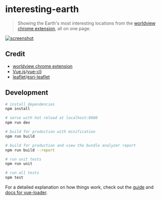 # interesting-earth

> Showing the Earth's most interesting locations from the [worldview chrome extension](https://chrome.google.com/webstore/detail/worldview/aflbpeobpgdpibcfhkkjhaonbbpkmefg), all on one page.


[![screenshot](https://imgur.com/0jb32kt.png)](https://gavinr.github.io/interesting-earth/)

## Credit

- [worldview chrome extension](https://chrome.google.com/webstore/detail/worldview/aflbpeobpgdpibcfhkkjhaonbbpkmefg)
- [Vue.js](https://vuejs.org/)/[vue-cli](https://github.com/vuejs/vue-cli)
- [leaflet](http://leafletjs.com/)/[esri-leaflet](https://esri.github.io/esri-leaflet/)

## Development

``` bash
# install dependencies
npm install

# serve with hot reload at localhost:8080
npm run dev

# build for production with minification
npm run build

# build for production and view the bundle analyzer report
npm run build --report

# run unit tests
npm run unit

# run all tests
npm test
```

For a detailed explanation on how things work, check out the [guide](http://vuejs-templates.github.io/webpack/) and [docs for vue-loader](http://vuejs.github.io/vue-loader).

